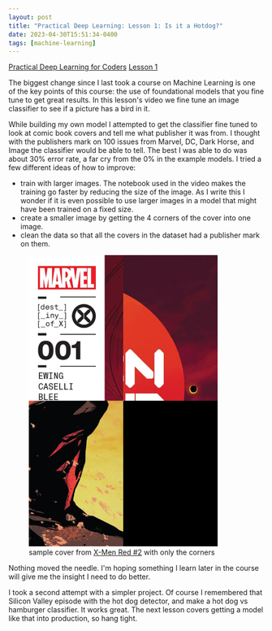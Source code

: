 ```yaml
---
layout: post
title: "Practical Deep Learning: Lesson 1: Is it a Hotdog?"
date: 2023-04-30T15:51:34-0400
tags: [machine-learning]
---
```


[Practical Deep Learning for Coders](https://course.fast.ai/) [Lesson 1](https://course.fast.ai/Lessons/lesson1.html)

The biggest change since I last took a course on Machine Learning is one of the key points of this course:  the use of foundational models that you fine tune to get great results.  In this lesson's video we fine tune an image classifier to see if a picture has a bird in it.

While building my own model I attempted to get the classifier fine tuned to look at comic book covers and tell me what publisher it was from.  I thought with the publishers mark on 100 issues from Marvel, DC, Dark Horse, and Image the classifier would be able to tell.  The best I was able to do was about 30% error rate, a far cry from the 0% in the example models.  I tried a few different ideas of how to improve:

- train with larger images.  The notebook used in the video makes the training go faster by reducing the size of the image.  As I write this I wonder if it is even possible to use larger images in a model that might have been trained on a fixed size.
- create a smaller image by getting the 4 corners of the cover into one image.
- clean the data so that all the covers in the dataset had a publisher mark on them.

<figure>
  <img src="/2023/04/30/X-Men - Red (2022-) 001-000.jpg" width="372" height="573" />
  <figcaption>sample cover from <a href="https://www.comics.org/issue/2403738/">X-Men Red #2</a> with only the corners</figcaption>
</figure>

Nothing moved the needle.  I'm hoping something I learn later in the course will give me the insight I need to do better.

I took a second attempt with a simpler project.  Of course I remembered that Silicon Valley episode with the hot dog detector, and make a hot dog vs hamburger classifier.  It works great.  The next lesson covers getting a model like that into production, so hang tight.
